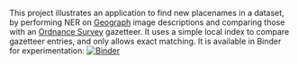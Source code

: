 This project illustrates an application to find new placenames in a dataset, by performing NER on [Geograph](https://geograph.org.uk) image descriptions and comparing those with an [Ordnance Survey](https://ordnancesurvey.co.uk) gazetteer. It uses a simple local index to compare gazetteer entries, and only allows exact matching. It is available in Binder for experimentation: [![Binder](https://mybinder.org/badge_logo.svg)](https://mybinder.org/v2/gh/rspurves/geo871Experiments/main?labpath=geo871_placename_experiments.ipynb)
